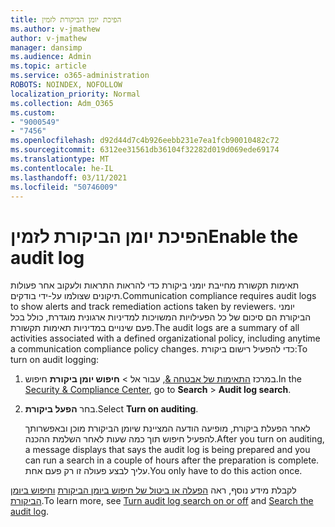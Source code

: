 ```yaml
---
title: הפיכת יומן הביקורת לזמין
ms.author: v-jmathew
author: v-jmathew
manager: dansimp
ms.audience: Admin
ms.topic: article
ms.service: o365-administration
ROBOTS: NOINDEX, NOFOLLOW
localization_priority: Normal
ms.collection: Adm_O365
ms.custom:
- "9000549"
- "7456"
ms.openlocfilehash: d92d44d7c4b926eebb231e7ea1fcb90010482c72
ms.sourcegitcommit: 6312ee31561db36104f32282d019d069ede69174
ms.translationtype: MT
ms.contentlocale: he-IL
ms.lasthandoff: 03/11/2021
ms.locfileid: "50746009"
---
```

# <a name="enable-the-audit-log"></a><span data-ttu-id="26500-102">הפיכת יומן הביקורת לזמין</span><span class="sxs-lookup"><span data-stu-id="26500-102">Enable the audit log</span></span>

<span data-ttu-id="26500-103">תאימות תקשורת מחייבת יומני ביקורת כדי להראות התראות ולעקוב אחר פעולות תיקונים שצולמו על-ידי בודקים.</span><span class="sxs-lookup"><span data-stu-id="26500-103">Communication compliance requires audit logs to show alerts and track remediation actions taken by reviewers.</span></span> <span data-ttu-id="26500-104">יומני הביקורת הם סיכום של כל הפעילויות המשויכות למדיניות ארגונית מוגדרת, כולל בכל פעם שינויים במדיניות תאימות תקשורת.</span><span class="sxs-lookup"><span data-stu-id="26500-104">The audit logs are a summary of all activities associated with a defined organizational policy, including anytime a communication compliance policy changes.</span></span> <span data-ttu-id="26500-105">כדי להפעיל רישום ביקורת:</span><span class="sxs-lookup"><span data-stu-id="26500-105">To turn on audit logging:</span></span>

1. <span data-ttu-id="26500-106">במרכז [התאימות של אבטחה &](https://go.microsoft.com/fwlink/?linkid=2101341), עבור אל  >  **חיפוש יומן ביקורת** חיפוש.</span><span class="sxs-lookup"><span data-stu-id="26500-106">In the [Security & Compliance Center](https://go.microsoft.com/fwlink/?linkid=2101341), go to **Search** > **Audit log search**.</span></span>
2. <span data-ttu-id="26500-107">בחר **הפעל ביקורת**.</span><span class="sxs-lookup"><span data-stu-id="26500-107">Select **Turn on auditing**.</span></span>

    <span data-ttu-id="26500-108">לאחר הפעלת ביקורת, מופיעה הודעה המציינת שיומן הביקורת מוכן ובאפשרותך להפעיל חיפוש תוך כמה שעות לאחר השלמת ההכנה.</span><span class="sxs-lookup"><span data-stu-id="26500-108">After you turn on auditing, a message displays that says the audit log is being prepared and you can run a search in a couple of hours after the preparation is complete.</span></span> <span data-ttu-id="26500-109">עליך לבצע פעולה זו רק פעם אחת.</span><span class="sxs-lookup"><span data-stu-id="26500-109">You only have to do this action once.</span></span>

<span data-ttu-id="26500-110">לקבלת מידע נוסף, ראה [הפעלה או ביטול של חיפוש ביומן הביקורת](https://go.microsoft.com/fwlink/?linkid=2129077) [וחיפוש ביומן הביקורת](https://go.microsoft.com/fwlink/?linkid=2123729).</span><span class="sxs-lookup"><span data-stu-id="26500-110">To learn more, see [Turn audit log search on or off](https://go.microsoft.com/fwlink/?linkid=2129077) and [Search the audit log](https://go.microsoft.com/fwlink/?linkid=2123729).</span></span>
